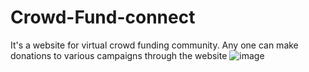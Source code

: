 # Crowd-Fund-connect
It's a website for virtual crowd funding community. Any one can make donations to various campaigns through the website
![image](https://github.com/user-attachments/assets/8ef9a66a-ff40-4b0e-9cb1-8c4bed5ab5d9)


